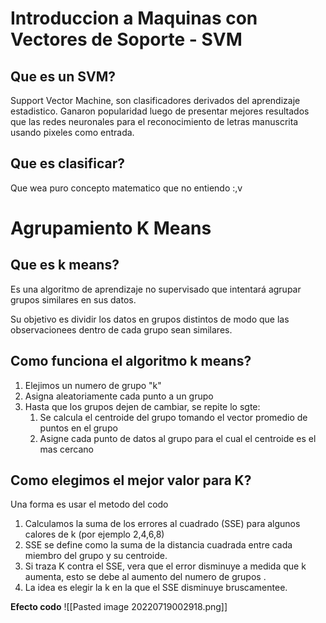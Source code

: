 # Introduccion a Maquinas con Vectores de Soporte - SVM

## Que es un SVM?
Support Vector Machine, son clasificadores derivados del aprendizaje estadistico. Ganaron popularidad luego de presentar mejores resultados que las redes neuronales para el reconocimiento de letras manuscrita usando pixeles como entrada.

## Que es clasificar?
Que wea puro concepto matematico que no entiendo :,v


# Agrupamiento K Means

## Que es k means?
Es una algoritmo de aprendizaje no supervisado que intentará agrupar grupos similares en sus datos.

Su objetivo es dividir los datos en grupos distintos de modo que las observacionees dentro de cada grupo sean similares.

## Como funciona el algoritmo k means?
1. Elejimos un numero de grupo "k"
2. Asigna aleatoriamente cada punto a un grupo
3. Hasta que los grupos dejen de cambiar, se repite lo sgte:
	1. Se calcula el centroide del grupo tomando el vector promedio de puntos en el grupo
	2. Asigne cada punto de datos al grupo para el cual el centroide es el mas cercano

## Como elegimos el mejor valor para K?
Una forma es usar el metodo del codo
1. Calculamos la suma de los errores al cuadrado (SSE) para algunos calores de k (por ejemplo 2,4,6,8)
2. SSE se define como la suma de la distancia cuadrada entre cada miembro del grupo y su centroide.
3. Si traza K contra el SSE, vera que el error disminuye a medida que k aumenta, esto se debe al aumento del numero de grupos .
4. La idea es elegir la k en la que el SSE disminuye bruscamentee.

**Efecto codo**
![[Pasted image 20220719002918.png]]

